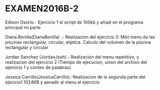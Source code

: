 ﻿# EXAMEN2016B-2
Edison Osorio.- Ejercicio 1 el script de 100kb y añadí en el programa principal mi parte

Diana Bonilla(DianaBonilla) .- Realizacion del ejercicio 3:
Mini menu de las piscinas rectangular, circular, eliptica.
Calculo del volumen de la piscina rectangular y circular 

Jordan Sanchez (JordanJssh).- Realizacion del menu repetitivo, y realizacion del ejercicio 2 (Tiempo de ejecucion, union del archivo del ejercicio 1 y conteo de palabras)

Jessica Carrillo(JessicaCarrillo).-Realizacion de la segunda parte del ejecicio1 1024KB y aanadir al menu el ejercicio 
